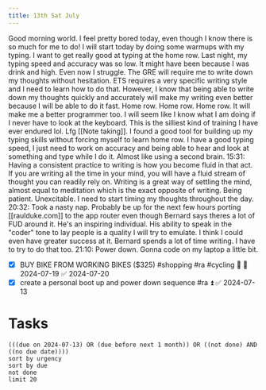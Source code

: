 ```yaml
---
title: 13th Sat July
---
```

Good morning world. I feel pretty bored today, even though I know there is so much for me to do! I will start today by doing some warmups with my typing. I want to get really good at typing at the home row. Last night, my typing speed and accuracy was so low. It might have been because I was drink and high. Even now I struggle. 
The GRE will require me to write down my thoughts without hesitation. ETS requires a very specific writing style and I need to learn how to do that. However, I know that being able to write down my thoughts quickly and accurately will make my writing even better because I will be able to do it fast. Home row. Home row. Home row. It will make me a better programmer too. I will seem like I know what I am doing if I never have to look at the keyboard. 
This is the silliest kind of training I have ever endured lol. Lfg [[Note taking]]. 
I found a good tool for building up my typing skills without forcing myself to learn home row. I have a good typing speed, I just need to work on accuracy and being able to hear and look at something and type while I do it. Almost like using a second brain. 
15:31: Having a consistent practice to writing is how you become fluid in that act. If you are writing all the time in your mind, you will have a fluid stream of thought you can readily rely on. Writing is a great way of settling the mind, almost equal to meditation which is the exact opposite of writing. Being patient. Unexcitable. I need to start timing my thoughts throughout the day.
20:32: Took a nasty nap. Probably be up for the next few hours porting [[raulduke.com]] to the app router even though Bernard says theres a lot of FUD around it. He's an inspiring individual. His ability to speak in the "coder" tone to lay people is a quality I will try to emulate. I think I could even have greater success at it. Bernard spends a lot of time writing. I have to try to do that too.
21:10: Power down. Gonna code on my laptop a little bit.
- [x] BUY BIKE FROM WORKING BIKES ($325) #shopping #ra #cycling 🔺 📅 2024-07-19 ✅ 2024-07-20
- [x] create a personal boot up and power down sequence #ra ⏫ ✅ 2024-07-13
# Tasks
```tasks
(((due on 2024-07-13) OR (due before next 1 month)) OR ((not done) AND ((no due date))))
sort by urgency
sort by due
not done
limit 20
```